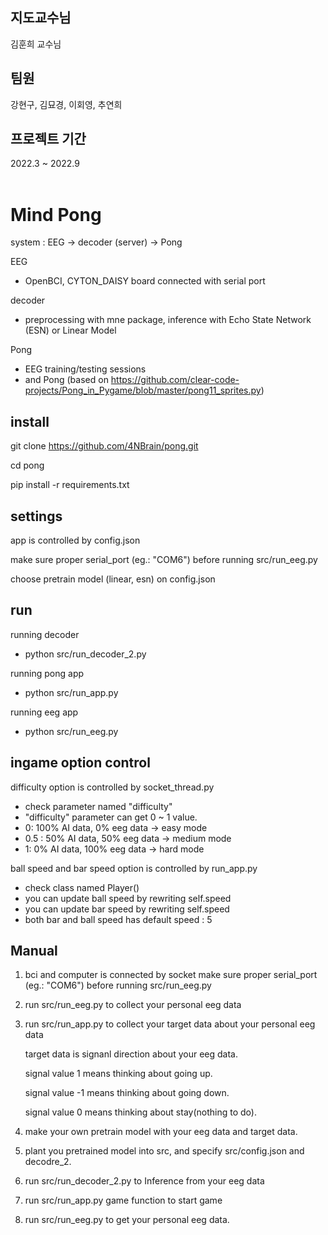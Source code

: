 ## 지도교수님

김훈희 교수님

## 팀원

강현구, 김묘경, 이회영, 추연희

## 프로젝트 기간

2022.3 ~ 2022.9 <br><br>

# Mind Pong

system : EEG -> decoder (server) -> Pong

EEG
 - OpenBCI, CYTON_DAISY board connected with serial port

decoder
 - preprocessing with mne package, inference with Echo State Network (ESN) or Linear Model

Pong

 - EEG training/testing sessions
 - and Pong (based on https://github.com/clear-code-projects/Pong_in_Pygame/blob/master/pong11_sprites.py)

## install

git clone https://github.com/4NBrain/pong.git

cd pong

pip install -r requirements.txt

## settings

app is controlled by config.json

make sure proper serial_port (eg.: "COM6") before running src/run_eeg.py

choose pretrain model (linear, esn) on config.json

## run

running decoder

 - python src/run_decoder_2.py
  
running pong app

 - python src/run_app.py
  
running eeg app

 - python src/run_eeg.py

## ingame option control

 difficulty option is controlled by socket_thread.py
 
 - check parameter named "difficulty"
 - "difficulty" parameter can get 0 ~ 1 value.
 - 0: 100% AI data, 0% eeg data -> easy mode
 - 0.5 : 50% AI data, 50% eeg data -> medium mode
 - 1: 0% AI data, 100% eeg data -> hard mode
 
 
 ball speed and bar speed option is controlled by run_app.py
 
 - check class named Player()
 - you can update ball speed by rewriting self.speed
 - you can update bar speed by rewriting self.speed
 - both bar and ball speed has default speed : 5
 
 ## Manual
 
 1. bci and computer is connected by socket make sure proper serial_port (eg.: "COM6") before running src/run_eeg.py
 2. run src/run_eeg.py to collect your personal eeg data
 3. run src/run_app.py to collect your target data about your personal eeg data

    target data is signanl direction about your eeg data.
 
    signal value 1 means thinking about going up.
 
    signal value -1 means thinking about going down.
 
    signal value 0 means thinking about stay(nothing to do).
 
 4. make your own pretrain model with your eeg data and target data.
 5. plant you pretrained model into src, and specify src/config.json and decodre_2.
 6. run src/run_decoder_2.py to Inference from your eeg data
 7. run src/run_app.py game function to start game
 8. run src/run_eeg.py to get your personal eeg data.
